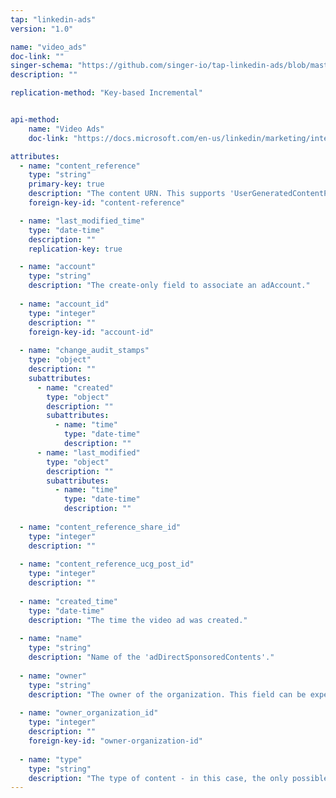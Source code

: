 ```yaml
---
tap: "linkedin-ads"
version: "1.0"

name: "video_ads"
doc-link: ""
singer-schema: "https://github.com/singer-io/tap-linkedin-ads/blob/master/tap_linkedin_ads/schemas/video_ads.json"
description: ""

replication-method: "Key-based Incremental"


api-method:
    name: "Video Ads"
    doc-link: "https://docs.microsoft.com/en-us/linkedin/marketing/integrations/ads/advertising-targeting/create-and-manage-video#finders"

attributes:
  - name: "content_reference"
    type: "string"
    primary-key: true
    description: "The content URN. This supports 'UserGeneratedContentPostUrn'."
    foreign-key-id: "content-reference"

  - name: "last_modified_time"
    type: "date-time"
    description: ""
    replication-key: true

  - name: "account"
    type: "string"
    description: "The create-only field to associate an adAccount."
  
  - name: "account_id"
    type: "integer"
    description: ""
    foreign-key-id: "account-id"
  
  - name: "change_audit_stamps"
    type: "object"
    description: ""
    subattributes:
      - name: "created"
        type: "object"
        description: ""
        subattributes:
          - name: "time"
            type: "date-time"
            description: ""
      - name: "last_modified"
        type: "object"
        description: ""
        subattributes:
          - name: "time"
            type: "date-time"
            description: ""
  
  - name: "content_reference_share_id"
    type: "integer"
    description: ""
  
  - name: "content_reference_ucg_post_id"
    type: "integer"
    description: ""
  
  - name: "created_time"
    type: "date-time"
    description: "The time the video ad was created."
  
  - name: "name"
    type: "string"
    description: "Name of the 'adDirectSponsoredContents'."
  
  - name: "owner"
    type: "string"
    description: "The owner of the organization. This field can be experessed as a URN as well."
  
  - name: "owner_organization_id"
    type: "integer"
    description: ""
    foreign-key-id: "owner-organization-id"
  
  - name: "type"
    type: "string"
    description: "The type of content - in this case, the only possible value will be 'video'."
---
```

